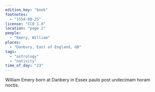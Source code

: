 ```yaml
---
edition_key: "book"
footnotes:
  - "1554-08-25"
license: "CC0 1.0"
location: "page 2"
people:
  - "Emery, William"
places:
  - "Danbury, East of England, GB"
tags:
  - "astrology"
  - "nativity"
time_of_day: "23"
---
```

William Emery born at Danbery in Essex
paulo post undecimam horam noctis.
